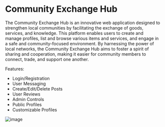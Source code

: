 # Community Exchange Hub
The Community Exchange Hub is an innovative web application designed to strengthen local communities by facilitating the exchange of goods, services, and knowledge. This platform enables users to create and manage profiles, list and browse various items and services, and engage in a safe and community-focused environment. By harnessing the power of local networks, the Community Exchange Hub aims to foster a spirit of sharing and cooperation, making it easier for community members to connect, trade, and support one another.

Features:

- Login/Registration
- User Messaging
- Create/Edit/Delete Posts
- User Reviews
- Admin Controls
- Public Profiles
- Customizable Profiles

![image](https://github.com/zachdoconnor/Community-Echange-Hub/assets/99100661/874bf8c3-99ed-4449-a5ab-4ce46f0a21f4)
